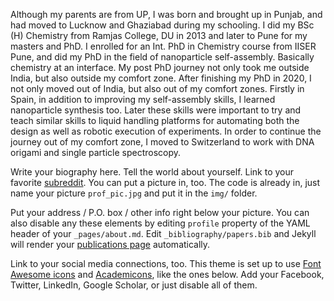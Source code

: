 Although my parents are from UP, I was born and brought up in Punjab, and had moved to Lucknow and Ghaziabad during my schooling. I did my BSc (H) Chemistry from Ramjas College, DU in 2013 and later to Pune for my masters and PhD. I enrolled for an Int. PhD in Chemistry course from IISER Pune, and did my PhD in the field of nanoparticle self-assembly. Basically chemistry at an interface. My post PhD journey not only took me outside India, but also outside my comfort zone. After finishing my PhD in 2020, I not only moved out of India, but also out of my comfort zones. Firstly in Spain, in addition to improving my self-assembly skills, I learned nanoparticle synthesis too. Later these skills were important to try and teach similar skills to liquid handling platforms for automating both the design as well as robotic execution of experiments. In order to continue the journey out of my comfort zone, I moved to Switzerland to work with DNA origami and single particle spectroscopy.  

Write your biography here. Tell the world about yourself. Link to your favorite [subreddit](http://reddit.com). You can put a picture in, too. The code is already in, just name your picture `prof_pic.jpg` and put it in the `img/` folder.

Put your address / P.O. box / other info right below your picture. You can also disable any these elements by editing `profile` property of the YAML header of your `_pages/about.md`. Edit `_bibliography/papers.bib` and Jekyll will render your [publications page](/al-folio/publications/) automatically.

Link to your social media connections, too. This theme is set up to use [Font Awesome icons](https://fontawesome.com/) and [Academicons](https://jpswalsh.github.io/academicons/), like the ones below. Add your Facebook, Twitter, LinkedIn, Google Scholar, or just disable all of them.
